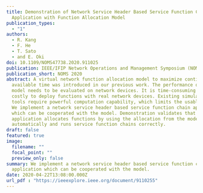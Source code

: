 ```yaml
---
title: Demonstration of Network Service Header Based Service Function Chain
  Application with Function Allocation Model
publication_types:
  - "1"
authors:
  - R. Kang
  - F. He
  - T. Sato
  - and E. Oki
doi: 10.1109/NOMS47738.2020.911025
publication: IEEE/IFIP Network Operations and Management Symposium (NOMS 2020)
publication_short: NOMS 2020
abstract: A virtual network function allocation model to maximize continuous
  available time was introduced in our previous work. The performance of this
  model needs to be evaluated on network devices. It is time-consuming and
  costly to deploy functions with real network devices. Existing simulation
  tools require powerful computation capability, which limits the usable cases.
  We implement a network service header based service function chain application
  which can be cooperated with the model. Demonstration validates that the
  application allocates functions by using the allocation from the model
  automatically and runs service function chains correctly.
draft: false
featured: true
image:
  filename: ""
  focal_point: ""
  preview_only: false
summary: We implement a network service header based service function chain
  application which can be cooperated with the model.
date: 2020-04-22T13:08:00.000Z
url_pdf : "https://ieeexplore.ieee.org/document/9110255"
---
```

